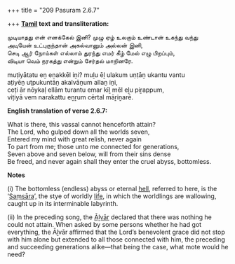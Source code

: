 +++
title = "209 Pasuram 2.6.7"

+++
**[Tamil](/definition/tamil#history "show Tamil definitions") text and transliteration:**

முடியாதது என் எனக்கேல் இனி? முழு ஏழ் உலகும் உண்டான் உகந்து வந்து  
அடியேன் உட்புகுந்தான் அகல்வானும் அல்லன் இனி,  
செடி ஆர் நோய்கள் எல்லாம் துரந்து எமர் கீழ் மேல் எழு பிறப்பும்,  
விடியா வெம் நரகத்து என்றும் சேர்தல் மாறினரே.

muṭiyātatu eṉ eṉakkēl iṉi? muḻu ēḻ ulakum uṇṭāṉ ukantu vantu  
aṭiyēṉ uṭpukuntāṉ akalvāṉum allaṉ iṉi,  
ceṭi ār nōykaḷ ellām turantu emar kīḻ mēl eḻu piṟappum,  
viṭiyā vem narakattu eṉṟum cērtal māṟiṉarē.

**English translation of verse 2.6.7:**

What is there, this vassal cannot henceforth attain?  
The Lord, who gulped down all the worlds seven,  
Entered my mind with great relish, never again  
To part from me; those unto me connected for generations,  
Seven above and seven below, will from their sins dense  
Be freed, and never again shall they enter the cruel abyss, bottomless.

**Notes**

\(i\) The bottomless (endless) abyss or eternal [hell](/definition/hell#history "show hell definitions"), referred to here, is the ‘[Saṃsāra](/definition/samsara#history "show Saṃsāra definitions")’, the stye of worldly [life](/definition/life#history "show life definitions"), in which the worldlings are wallowing, caught up in its interminable labyrinth.

\(ii\) In the preceding song, the [Āḻvār](/definition/aḻvar#vaishnavism "show Āḻvār definitions") declared that there was nothing he could not attain. When asked by some persons whether he had got everything, the Āḻvār affirmed that the Lord’s benevolent grace did ṇot stop with him alone but extended to all those connected with him, the preceding and succeeding generations alike—that being the case, what mote would he need?


